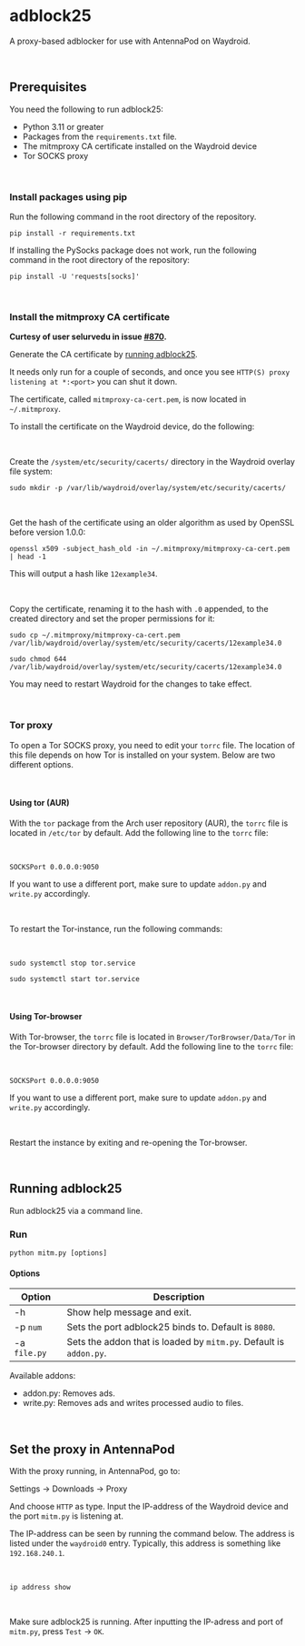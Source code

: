 # adblock25
A proxy-based adblocker for use with AntennaPod on Waydroid.

<br />

## Prerequisites 
You need the following to run adblock25:
 * Python 3.11 or greater
 * Packages from the `requirements.txt` file.
 * The mitmproxy CA certificate installed on the Waydroid device
 * Tor SOCKS proxy

<br />

### Install packages using pip
Run the following command in the root directory of the repository.
```
pip install -r requirements.txt
```
If installing the PySocks package does not work, run the following command in the root directory of the repository:
```
pip install -U 'requests[socks]'
```

<br />

### Install the mitmproxy CA certificate
**Curtesy of user selurvedu in issue [#870](https://github.com/waydroid/waydroid/issues/870).**

Generate the CA certificate by [running adblock25](#running-adblock25).

It needs only run for a couple of seconds, and once you see `HTTP(S) proxy listening at *:<port>` you can shut it down.

The certificate, called `mitmproxy-ca-cert.pem`, is now located in `~/.mitmproxy`. 

To install the certificate on the Waydroid device, do the following:

<br />

Create the `/system/etc/security/cacerts/` directory in the Waydroid overlay file system:
```
sudo mkdir -p /var/lib/waydroid/overlay/system/etc/security/cacerts/
```

<br />

Get the hash of the certificate using an older algorithm as used by OpenSSL before version 1.0.0:
```
openssl x509 -subject_hash_old -in ~/.mitmproxy/mitmproxy-ca-cert.pem | head -1
```
This will output a hash like `12example34`.

<br />

Copy the certificate, renaming it to the hash with `.0` appended, to the created directory and set the proper permissions for it:
```
sudo cp ~/.mitmproxy/mitmproxy-ca-cert.pem /var/lib/waydroid/overlay/system/etc/security/cacerts/12example34.0
```
```
sudo chmod 644 /var/lib/waydroid/overlay/system/etc/security/cacerts/12example34.0
```

You may need to restart Waydroid for the changes to take effect. 

<br />

### Tor proxy
To open a Tor SOCKS proxy, you need to edit your `torrc` file.
The location of this file depends on how Tor is installed on your system.
Below are two different options. 

<br />

#### Using tor (AUR)

With the `tor` package from the Arch user repository (AUR), the `torrc` file is located in `/etc/tor` by default.
Add the following line to the `torrc` file:

<br />

```
SOCKSPort 0.0.0.0:9050
```
If you want to use a different port, make sure to update `addon.py` and `write.py` accordingly.

<br />

To restart the Tor-instance, run the following commands:

<br />

```
sudo systemctl stop tor.service
```
```
sudo systemctl start tor.service
```

<br />

#### Using Tor-browser
With Tor-browser, the `torrc` file is located in `Browser/TorBrowser/Data/Tor` in the Tor-browser directory by default.
Add the following line to the `torrc` file:

<br />

```
SOCKSPort 0.0.0.0:9050
```
If you want to use a different port, make sure to update `addon.py` and `write.py` accordingly.

<br />

Restart the instance by exiting and re-opening the Tor-browser.

<br />

## Running adblock25

Run adblock25 via a command line. 

### Run

```
python mitm.py [options]
```

#### Options
|  Option | Description  |
|---|---|
| -h |  Show help message and exit.|
| -p `num`|  Sets the port adblock25 binds to. Default is `8080`.|
| -a `file.py`|  Sets the addon that is loaded by `mitm.py`. Default is `addon.py`.|

Available addons:
 * addon.py: Removes ads.
 * write.py: Removes ads and writes processed audio to files.  
 
<br />

## Set the proxy in AntennaPod
With the proxy running, in AntennaPod, go to:

Settings &#8594; Downloads &#8594; Proxy

And choose `HTTP` as type. Input the IP-address of the Waydroid device and the port `mitm.py` is listening at. 

The IP-address can be seen by running the command below. 
The address is listed under the `waydroid0` entry. Typically, this address is something like `192.168.240.1`. 

<br />

```
ip address show
```
<br />

Make sure adblock25 is running.
After inputting the IP-adress and port of `mitm.py`, press `Test` &#8594; `OK`.   
